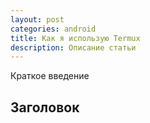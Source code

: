 ```yaml
---
layout: post
categories: android
title: Как я использую Termux
description: Описание статьи
---
```


Краткое введение

## Заголовок

